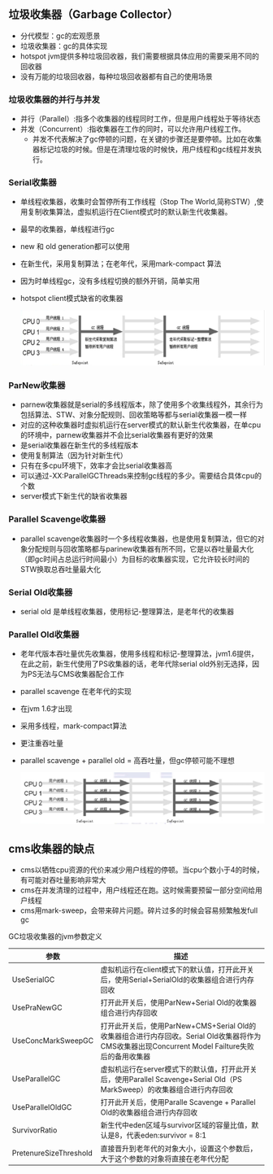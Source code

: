 ## 垃圾收集器（Garbage Collector）

- 分代模型：gc的宏观愿景
- 垃圾收集器：gc的具体实现
- hotspot jvm提供多种垃圾回收器，我们需要根据具体应用的需要采用不同的回收器
- 没有万能的垃圾回收器，每种垃圾回收器都有自己的使用场景

### 垃圾收集器的并行与并发

- 并行（Parallel）:指多个收集器的线程同时工作，但是用户线程处于等待状态
- 并发（Concurrent）:指收集器在工作的同时，可以允许用户线程工作。
  - 并发不代表解决了gc停顿的问题，在关键的步骤还是要停顿。比如在收集器标记垃圾的时候。但是在清理垃圾的时候快，用户线程和gc线程并发执行。

### Serial收集器

- 单线程收集器，收集时会暂停所有工作线程（Stop The World,简称STW）,使用复制收集算法，虚拟机运行在Client模式时的默认新生代收集器。

- 最早的收集器，单线程进行gc

- new 和 old generation都可以使用

- 在新生代，采用复制算法；在老年代，采用mark-compact 算法

- 因为时单线程gc，没有多线程切换的额外开销，简单实用

- hotspot client模式缺省的收集器

  ![image-20200505114858462](image/image-20200505114858462.png)

### ParNew收集器

- parnew收集器就是serial的多线程版本，除了使用多个收集线程外，其余行为包括算法、STW、对象分配规则、回收策略等都与serial收集器一模一样
- 对应的这种收集器时虚拟机运行在server模式的默认新生代收集器，在单cpu的环境中，parnew收集器并不会比serial收集器有更好的效果
- 是serial收集器在新生代的多线程版本
- 使用复制算法（因为针对新生代）
- 只有在多cpu环境下，效率才会比serial收集器高
- 可以通过-XX:ParallelGCThreads来控制gc线程的多少。需要结合具体cpu的个数
- server模式下新生代的缺省收集器

### Parallel Scavenge收集器

- parallel scavenge收集器时一个多线程收集器，也是使用复制算法，但它的对象分配规则与回收策略都与parinew收集器有所不同，它是以吞吐量最大化（即gc时间占总运行时间最小）为目标的收集器实现，它允许较长时间的STW换取总吞吐量最大化

### Serial Old收集器

- serial old 是单线程收集器，使用标记-整理算法，是老年代的收集器

### Parallel Old收集器

- 老年代版本吞吐量优先收集器，使用多线程和标记-整理算法，jvm1.6提供，在此之前，新生代使用了PS收集器的话，老年代除serial old外别无选择，因为PS无法与CMS收集器配合工作

- parallel scavenge 在老年代的实现

- 在jvm 1.6才出现

- 采用多线程，mark-compact算法

- 更注重吞吐量

- parallel scavenge + parallel old = 高吞吐量，但gc停顿可能不理想

  ![image-20200505115024356](image/image-20200505115024356.png)

## cms收集器的缺点

- cms以牺牲cpu资源的代价来减少用户线程的停顿。当cpu个数小于4的时候，有可能对吞吐量影响非常大
- cms在并发清理的过程中，用户线程还在跑。这时候需要预留一部分空间给用户线程
- cms用mark-sweep，会带来碎片问题。碎片过多的时候会容易频繁触发full gc



GC垃圾收集器的jvm参数定义

| 参数                   | 描述                                                         |
| ---------------------- | ------------------------------------------------------------ |
| UseSerialGC            | 虚拟机运行在client模式下的默认值，打开此开关后，使用Serial+SerialOld的收集器组合进行内存回收 |
| UsePraNewGC            | 打开此开关后，使用ParNew+Serial Old的收集器组合进行内存回收  |
| UseConcMarkSweepGC     | 打开此开关后，使用ParNew+CMS+Serial Old的收集器组合进行内存回收。Serial Old收集器将作为CMS收集器出现Concurrent Model Failture失败后的备用收集器 |
| UseParallelGC          | 虚拟机运行在server模式下的默认值，打开此开关后，使用Parallel Scavenge+Serial Old（PS MarkSweep）的收集器组合进行内存回收 |
| UseParallelOldGC       | 打开此开关后，使用Paralle Scavenge + Parallel Old的收集器组合进行内存回收 |
| SurvivorRatio          | 新生代中eden区域与survivor区域的容量比值，默认是8，代表eden:survivor = 8:1 |
| PretenureSizeThreshold | 直接晋升到老年代的对象大小，设置这个参数后，大于这个参数的对象将直接在老年代分配 |

